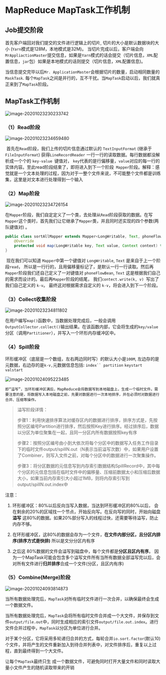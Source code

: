 # MapReduce MapTask工作机制

## Job提交阶段

首先客户端回对我们提交的文件进行逻辑上的切片, 切片的大小是默认数据块的大小 (`Yarn`模式是128M，本地模式是32M)。 当切片完成以后，客户端会向`MrAppliactionMaster`提交信息，如果是`Yarn`模式的话会提交（切片信息，`XML`配置信息，`jar`包）如果是本地模式的话则提交（切片信息，`XML`配置信息)。

当信息提交完毕以后`Mr. ApplicationMaster`会根据切片的数量，启动相同数量的`MaskTask`. 每个`MapTask`之间是并行的，互不干扰。当`MapTask`启动以后，我们就真正来到了`MapTask`阶段。

## MapTask工作机制

![image-20201023230233742](C:\Users\Auraros\AppData\Roaming\Typora\typora-user-images\image-20201023230233742.png)

### （1）Read阶段

![image-20201023234659480](C:\Users\Auraros\AppData\Roaming\Typora\typora-user-images\image-20201023234659480.png)

​     首先在`Read`阶段，我们上传的切片信息通过默认的 `TextInputFormat` (继承于`FileInputFormat`) 获得`LineRecordReader` 一行一行的读取数据。每行数据都没解析成一个个的 `key-value `键值对， `key`代表的是行偏移量，`value`对应的每一行的实体内容。至此read阶段结束了，即将进入到下一个阶段` Mapper`阶段。
​    解释：感觉就是一个文本处理的过程，因为对于一整个文件来说，不可能整个文件都是训练集，这里是对文本进行处理得到一个输入

### （2）Map阶段

![image-20201023234726154](C:\Users\Auraros\AppData\Roaming\Typora\typora-user-images\image-20201023234726154.png)

   在`Mapper`阶段，我们自定定义了一个类，去处理从`Read`阶段获取的数据。在写`Mapper`这个类时，首先我们让它继承了`Mapper`类，并且同时还实现的四个参数(两队键值对) 。

```java
public class sortAllMapper extends Mapper<LongWritable, Text, phoneFlowBean, Text>{
    @Override
    protected void map(LongWritable key, Text value, Context context) throws IOException, InterruptedException {}
}
```

​    现在我们可以知道 `Mapper`中第一个键值对 `LongWritable`, `Text` 是来自于上一个阶段`read`， 所以是一行行的，且用偏移量标记了，是默认一行一行读取。然后再`Mapper`阶段我们还自己定义了一对键值对 `phoneFlowBean`, `Text` 这是根据我们自己的需求而设计的。最后再`Mapper`阶段的结尾， 我们`contect.write(k, v) `写出了我们自己定义的 `k-v`。 最终这对根据需求自定义的 `k-v`，将会进入到下一个阶段。

### （3）Collect收集阶段

![image-20201023234811802](C:\Users\Auraros\AppData\Roaming\Typora\typora-user-images\image-20201023234811802.png)

在用户编写`map()`函数中，当数据处理完成后，一般会调用`OutputCollector.collect()`输出结果。在该函数内部，它会将生成的`key/value`分区（调用`Partitioner`），并写入一个环形内存缓冲区中。

### （4）Spill阶段

环形缓冲区（底层是一个数组，左右两边同时写）的默认大小是`100M`, 左边存的是元数据，右边存的是`k-v,`元数据信息包括: `index`` partition` `keystart` `valstart`

![image-20201024095223485](C:\Users\Auraros\AppData\Roaming\Typora\typora-user-images\image-20201024095223485.png)

```
即“溢写”，当环形缓冲区满后，MapReduce会将数据写到本地磁盘上，生成一个临时文件。需要注意的是，将数据写入本地磁盘之前，先要对数据进行一次本地排序，并在必须时对数据进行合并、压缩等操作。
```

> 溢写阶段详情：
>
> 步骤1：利用快速排序算法对缓存区内的数据进行排序，排序方式是，先按照分区编号Partition进行排序，然后按照Key进行排序。经过排序后，数据以分区为单位聚集在一起，且同一分区内所有数据按照key有序
>
> 步骤2：按照分区编号由小到大依次将每个分区中的数据写入任务工作目录下的临时文件output/spillN.out（N表示当前溢写次数）中，如果用户设置了Combiner，则写入文件之前，对每个分区中的数据进行一次聚集操作。
>
> 步骤3：将分区数据的元信息写到内存索引数据结构SpillRecord中，其中每个分区的元信息包括在临时文件中的偏移量、压缩前数据太小和压缩后数据大小，如果当前内存索引大小超过1MB，则将内存索引写到output/spillN.out.index中

注意：

1. 环形缓冲区：80%以后反向当写入数据，当达到环形缓冲区的80%以后， 会在剩余的20%的区域找一个节点，开始反向写。在反向写的同时，开始向磁盘 **溢写** 这80%的数据。如果20%部分写入的线程过快，还需要等待溢写，防止内存不够。
2. 在环形缓冲区，这80%的数据会存为一个文件，**在文件内部分区，且分区内排序(排序方式是快排)** 所以是文分分区内有序

3. 之后这 80%数据的文件会溢写到磁盘中，每个文件都是**分区且区内有序**。 因为一个MapTask可能会包含多个溢写文件所有当所有数据全部溢写完以后，会对所有文件进行**归并排序**合成一个文件(分区，且区内有序)

### （5）Combine(Merge)阶段

![image-20201024093814873](C:\Users\Auraros\AppData\Roaming\Typora\typora-user-images\image-20201024093814873.png)

当所有数据处理完后，`MapTask`对所有临时文件进行一次合并，以确保最终会生成一个数据文件。

当所有数据处理完后，`MapTask`会将所有临时文件合并成一个大文件，并保存到文件`output/file.out`中，同时生成相应的索引文件`output/file.out.index`。进行文件合并过程中，`MapTask`以分区为单位进行合并。

对于某个分区，它将采用多轮递归合并的方式，每轮合并`io.sort.factor`(默认10)个文件，并将产生的文件重新加入到待合并列表中，对文件排序后，重复以上过程，直到最终得到一个大文件。

让每个`MapTask`最终只生 成一个数据文件，可避免同时打开大量文件和同时读取大量小文件产生的随机读取带来的开销

